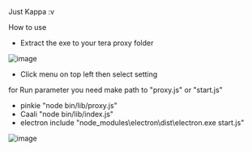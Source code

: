 Just Kappa :v

How to use
- Extract the exe to your tera proxy folder

![image](https://user-images.githubusercontent.com/26898177/38705909-754d8e74-3ed5-11e8-9f2d-0412c98be921.png)

- Click menu on top left then select setting

for Run parameter you need make path to "proxy.js" or "start.js"
* pinkie "node bin/lib/proxy.js"
* Caali "node bin/lib/index.js"
* electron include "node_modules\electron\dist\electron.exe start.js"

![image](https://user-images.githubusercontent.com/26898177/38706013-d5fb1110-3ed5-11e8-9951-77a8fa43a441.png)


